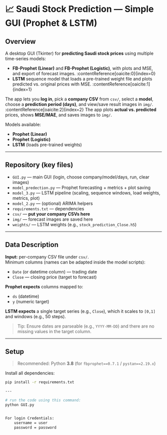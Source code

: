 # 📈 Saudi Stock Prediction — Simple GUI (Prophet & LSTM)

## Overview
A desktop GUI (Tkinter) for **predicting Saudi stock prices** using multiple time-series models:
- **FB-Prophet (Linear)** and **FB-Prophet (Logistic)**, with plots and MSE, and export of forecast images. :contentReference[oaicite:0]{index=0}  
- **LSTM** sequence model that loads a pre-trained weight file and plots predicted vs. original prices with MSE. :contentReference[oaicite:1]{index=1}

The app lets you **log in**, pick a **company CSV** from `csv/`, select a **model**, choose a **prediction period (days)**, and view/save result images in `img/`. :contentReference[oaicite:2]{index=2}
The app plots **actual vs. predicted** prices, shows **MSE/MAE**, and saves images to `img/`.

Models available:
- **Prophet (Linear)**
- **Prophet (Logistic)** 
- **LSTM** (loads pre-trained weights)

---

## Repository (key files)
- `GUI.py` — main GUI (login, choose company/model/days, run, clear images)
- `model_predection.py` — Prophet forecasting + metrics + plot saving
- `model_3.py` — LSTM pipeline (scaling, sequence windows, load weights, metrics, plot)
- `model_2.py` — (optional) ARIMA helpers
- `requirements.txt` — dependencies
- `csv/` — **put your company CSVs here**
- `img/` — forecast images are saved here
- `weights/` — LSTM weights (e.g., `stock_prediction_Close.h5`)

---

## Data Description
**Input:** per-company CSV file under `csv/`.  
Minimum columns (names can be adapted inside the model scripts):
- `Date` (or datetime column) — trading date
- `Close` — closing price (target to forecast)

**Prophet expects** columns mapped to:
- `ds` (datetime)
- `y` (numeric target)

**LSTM expects** a single target series (e.g., `Close`), which it scales to `[0,1]` and windows (e.g., 50 steps).

> Tip: Ensure dates are parseable (e.g., `YYYY-MM-DD`) and there are no missing values in the target column.

---

## Setup
> Recommended: Python **3.8** (for `fbprophet==0.7.1` / `pystan==2.19.x`)

Install all dependencies:
```bash
pip install -r requirements.txt

---

# run the code using this command:
python GUI.py


For login Credentials:
	username = user
	password = password
